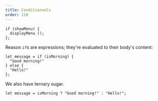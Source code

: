 ```yaml
---
title: Conditionnels
order: 110
---
```


```reason
if (showMenu) {
  displayMenu ();
};
```

Reason `if`s are expressions; they're evaluated to their body's content:

```reason
let message = if (isMorning) {
  "Good morning!"
} else {
  "Hello!"
};
```

We also have ternary sugar.

```reason
let message = isMorning ? "Good morning!" : "Hello!";
```
